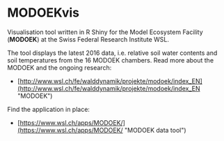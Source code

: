 # MODOEKvis
Visualisation tool written in R Shiny for the Model Ecosystem Facility (**MODOEK**) at the Swiss Federal Research Institute WSL.

The tool displays the latest 2016 data, i.e. relative soil water contents and soil temperatures from the 16 MODOEK chambers. Read more about the MODOEK and the ongoing research:

* [http://www.wsl.ch/fe/walddynamik/projekte/modoek/index_EN](http://www.wsl.ch/fe/walddynamik/projekte/modoek/index_EN "MODOEK")

Find the application in place:

* [https://www.wsl.ch/apps/MODOEK/](https://www.wsl.ch/apps/MODOEK/ "MODOEK data tool")
